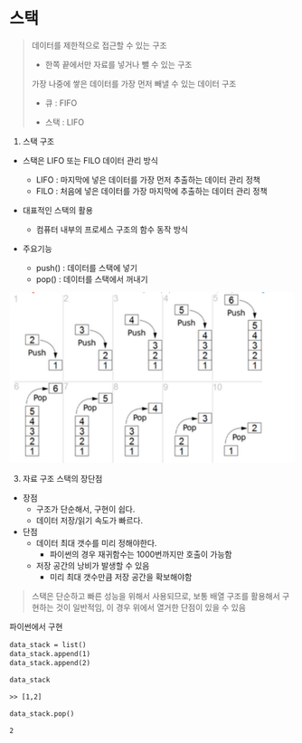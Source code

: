 # 스택

>데이터를 제한적으로 접근할 수 있는 구조
>
>- 한쪽 끝에서만 자료를 넣거나 뺄 수 있는 구조
>
>가장 나중에 쌓은 데이터를 가장 먼저 빼낼 수 있는 데이터 구조
>
>- 큐 : FIFO
>
>- 스택 : LIFO

1. 스택 구조

- 스택은 LIFO 또는 FILO 데이터 관리 방식
  - LIFO : 마지막에 넣은 데이터를 가장 먼저 추출하는 데이터 관리 정책
  - FILO : 처음에 넣은 데이터를 가장 마지막에 추출하는 데이터 관리 정책

- 대표적인 스택의 활용
  - 컴퓨터 내부의 프로세스 구조의 함수 동작 방식
- 주요기능
  - push() : 데이터를 스택에 넣기
  - pop() : 데이터를 스택에서 꺼내기



![image-20210106171730343](README.assets/image-20210106171730343.png)



3. 자료 구조 스택의 장단점

- 장점
  - 구조가 단순해서, 구현이 쉽다.
  - 데이터 저장/읽기 속도가 빠르다.
- 단점
  - 데이터 최대 갯수를 미리 정해야한다.
    - 파이썬의 경우 재귀함수는 1000번까지만 호출이 가능함
  - 저장 공간의 낭비가 발생할 수 있음
    - 미리 최대 갯수만큼 저장 공간을 확보해야함

> 스택은 단순하고 빠른 성능을 위해서 사용되므로, 보통 배열 구조를 활용해서 구현하는 것이 일반적임, 이 경우 위에서 열거한 단점이 있을 수 있음



파이썬에서 구현

```
data_stack = list()
data_stack.append(1)
data_stack.append(2)
```

```
data_stack
```

```
>> [1,2]
```

```
data_stack.pop()
```

```
2
```


